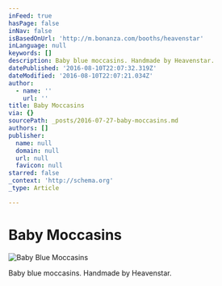```yaml
---
inFeed: true
hasPage: false
inNav: false
isBasedOnUrl: 'http://m.bonanza.com/booths/heavenstar'
inLanguage: null
keywords: []
description: Baby blue moccasins. Handmade by Heavenstar.
datePublished: '2016-08-10T22:07:32.319Z'
dateModified: '2016-08-10T22:07:21.034Z'
author:
  - name: ''
    url: ''
title: Baby Moccasins
via: {}
sourcePath: _posts/2016-07-27-baby-moccasins.md
authors: []
publisher:
  name: null
  domain: null
  url: null
  favicon: null
starred: false
_context: 'http://schema.org'
_type: Article

---
```

# Baby Moccasins
![Baby Blue Moccasins](https://the-grid-user-content.s3-us-west-2.amazonaws.com/e01ac6ce-70b2-4ee9-ae3a-3a31b9f7a32a.jpg)

Baby blue moccasins. Handmade by Heavenstar.